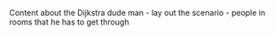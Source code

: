 

Content about the Dijkstra dude man - lay out the scenario - people in rooms that he has to get through
